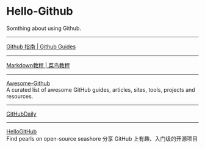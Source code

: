 # Hello-Github
Somthing about using Github.
***
[Github 指南 | Github Guides](https://guides.github.com/)  
***
[Markdown教程 | 菜鸟教程](https://www.runoob.com/markdown/md-tutorial.html)
***
[Awesome-Github](https://github.com/AntBranch/awesome-github)  
A curated list of awesome GitHub guides, articles, sites, tools, projects and resources. 
***
[GitHubDaily](https://github.com/GitHubDaily/GitHubDaily)    
***
[HelloGitHub](https://github.com/521xueweihan/HelloGitHub)    
Find pearls on open-source seashore 分享 GitHub 上有趣、入门级的开源项目
